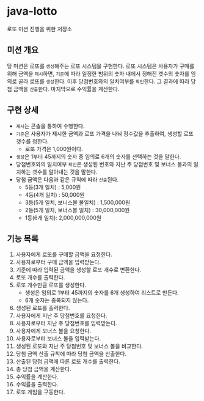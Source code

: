 # java-lotto
로또 미션 진행을 위한 저장소

## 미션 개요

당 미션은 로또를 `생성`해주는 로또 시스템을 구현한다. 로또 시스템은 사용자가 구매를 위해 금액을 `제시`하면, `기준`에 따라 일정한 범위의 숫자 내에서 정해진 갯수의 숫자를 임의로 골라 로또를 `생성`한다. 이후 당첨번호와의 일치여부를 `확인`한다. 그 결과에 따라 당첨 금액을 `산출`한다. 마지막으로 수익률을 계산한다.

## 구현 상세

- `제시`는 콘솔을 통하여 수행한다.
- `기준`은 사용자가 제시한 금액과 로또 가격을 나눠 정수값을 추출하여, 생성할 로또 갯수를 정한다.
  - 로또 가격은 1,000원이다.
- `생성`은 1부터 45까지의 숫자 중 임의로 6개의 숫자를 선택하는 것을 말한다.
- 당첨번호와의 일치여부 `확인`은 생성된 번호와 지난 주 당첨번호 및 보너스 볼과의 일치하는 갯수를 알아내는 것을 말한다.
- 당첨 금액은 다음과 같은 규칙에 따라 `산출`된다.
  - 5등(3개 일치) : 5,000원
  - 4등(4개 일치) : 50,000원
  - 3등(5개 일치, 보너스볼 불일치) : 1,500,000원
  - 2등(5개 일치, 보너스볼 일치) : 30,000,000원
  - 1등(6개 일치): 2,000,000,000원

## 기능 목록

1. 사용자에게 로또를 구매할 금액을 요청한다.
2. 사용자로부터 구매 금액을 입력받는다.
3. 기준에 따라 입력된 금액을 생성할 로또 개수로 변환한다.
4. 로또 개수를 출력한다.
5. 로또 개수만큼 로또를 생성한다.
   - 생성은 임의로 1부터 45까지의 숫자를 6개 생성하여 리스트로 만든다.
   - 6개 숫자는 중복되지 않는다.
6. 생성된 로또를 출력한다.
7. 사용자에게 지난 주 당첨번호를 요청한다.
8. 사용자로부터 지난 주 당첨번호를 입력받는다.
9. 사용자에게 보너스 볼을 요청한다.
10. 사용자로부터 보너스 볼을 입력받는다.
11. 생성된 로또와 지난 주 당첨번호 및 보너스 볼을 비교한다.
12. 당첨 금액 산출 규칙에 따라 당첨 금액을 산출한다.
13. 산출된 당첨 금액에 따른 로또 개수를 출력한다.
14. 총 당첨 금액을 계산한다.
15. 수익률을 계산한다.
16. 수익률을 출력한다.
17. 로또 게임을 구동한다.
